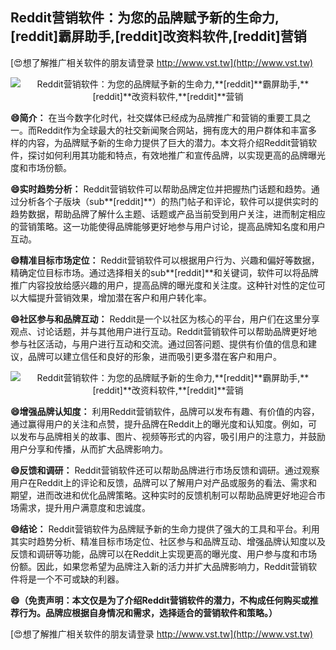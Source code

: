 ## **Reddit营销软件：为您的品牌赋予新的生命力,**[reddit]**霸屏助手,**[reddit]**改资料软件,**[reddit]**营销**

[😍想了解推广相关软件的朋友请登录 http://www.vst.tw](http://www.vst.tw)

 <center><img src="https://vst.tw/MP4/tuiguang/png/0.png" alt="Reddit营销软件：为您的品牌赋予新的生命力,**[reddit]**霸屏助手,**[reddit]**改资料软件,**[reddit]**营销"></center>

**😄简介：**
在当今数字化时代，社交媒体已经成为品牌推广和营销的重要工具之一。而Reddit作为全球最大的社交新闻聚合网站，拥有庞大的用户群体和丰富多样的内容，为品牌赋予新的生命力提供了巨大的潜力。本文将介绍Reddit营销软件，探讨如何利用其功能和特点，有效地推广和宣传品牌，以实现更高的品牌曝光度和市场份额。

**😄实时趋势分析：**
Reddit营销软件可以帮助品牌定位并把握热门话题和趋势。通过分析各个子版块（sub**[reddit]**）的热门帖子和评论，软件可以提供实时的趋势数据，帮助品牌了解什么主题、话题或产品当前受到用户关注，进而制定相应的营销策略。这一功能使得品牌能够更好地参与用户讨论，提高品牌知名度和用户互动。

**😄精准目标市场定位：**
Reddit营销软件可以根据用户行为、兴趣和偏好等数据，精确定位目标市场。通过选择相关的sub**[reddit]**和关键词，软件可以将品牌推广内容投放给感兴趣的用户，提高品牌的曝光度和关注度。这种针对性的定位可以大幅提升营销效果，增加潜在客户和用户转化率。

**😄社区参与和品牌互动：**
Reddit是一个以社区为核心的平台，用户们在这里分享观点、讨论话题，并与其他用户进行互动。Reddit营销软件可以帮助品牌更好地参与社区活动，与用户进行互动和交流。通过回答问题、提供有价值的信息和建议，品牌可以建立信任和良好的形象，进而吸引更多潜在客户和用户。

 <center><img src="https://vst.tw/MP4/tuiguang/png/5.png" alt="Reddit营销软件：为您的品牌赋予新的生命力,**[reddit]**霸屏助手,**[reddit]**改资料软件,**[reddit]**营销"></center>

**😄增强品牌认知度：**
利用Reddit营销软件，品牌可以发布有趣、有价值的内容，通过赢得用户的关注和点赞，提升品牌在Reddit上的曝光度和认知度。例如，可以发布与品牌相关的故事、图片、视频等形式的内容，吸引用户的注意力，并鼓励用户分享和传播，从而扩大品牌影响力。

**😄反馈和调研：**
Reddit营销软件还可以帮助品牌进行市场反馈和调研。通过观察用户在Reddit上的评论和反馈，品牌可以了解用户对产品或服务的看法、需求和期望，进而改进和优化品牌策略。这种实时的反馈机制可以帮助品牌更好地迎合市场需求，提升用户满意度和忠诚度。

**😄结论：**
Reddit营销软件为品牌赋予新的生命力提供了强大的工具和平台。利用其实时趋势分析、精准目标市场定位、社区参与和品牌互动、增强品牌认知度以及反馈和调研等功能，品牌可以在Reddit上实现更高的曝光度、用户参与度和市场份额。因此，如果您希望为品牌注入新的活力并扩大品牌影响力，Reddit营销软件将是一个不可或缺的利器。

**😄（免责声明：本文仅是为了介绍Reddit营销软件的潜力，不构成任何购买或推荐行为。品牌应根据自身情况和需求，选择适合的营销软件和策略。）**

[😍想了解推广相关软件的朋友请登录 http://www.vst.tw](http://www.vst.tw)



